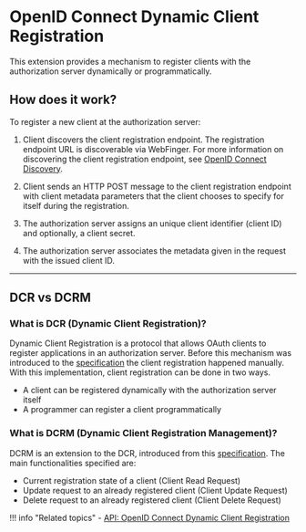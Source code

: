 # OpenID Connect Dynamic Client Registration

This extension provides a mechanism to register clients with the authorization server dynamically or programmatically. 
 
## How does it work? 

To register a new client at the authorization server:

1. Client discovers the client registration endpoint. The registration endpoint URL is discoverable via WebFinger.
   For more information on discovering the client registration endpoint, see [OpenID Connect Discovery](discovery.md).
   
2. Client sends an HTTP POST message to the client registration endpoint with client metadata parameters that the client
   chooses to specify for itself during the registration.
   
3. The authorization server assigns an unique client identifier (client ID) and optionally, a client secret.

4. The authorization server associates the metadata given in the request with the issued client ID.

---

## DCR vs DCRM

### What is DCR (Dynamic Client Registration)?

Dynamic Client Registration is a protocol that allows OAuth clients to register applications in an authorization server.
Before this mechanism was introduced to the [specification](https://tools.ietf.org/html/rfc7591) the client registration
happened manually. With this implementation, client registration can be done in two ways.

- A client can be registered dynamically with the authorization server itself
- A programmer can register a client programmatically


### What is DCRM (Dynamic Client Registration Management)?

DCRM is an extension to the DCR, introduced from this [specification](https://tools.ietf.org/html/rfc7592). 
The main functionalities specified are:

- Current registration state of a client (Client Read Request)
- Update request to an already registered client (Client Update Request)
- Delete request to an already registered client (Client Delete Request)

!!! info "Related topics"
        - [API: OpenID Connect Dynamic Client Registration](../../../../develop/apis/use-the-openid-connect-dynamic-client-registration-rest-apis)
